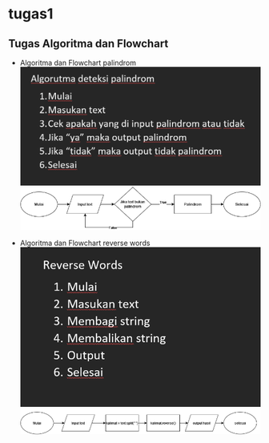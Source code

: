 # tugas1

## Tugas Algoritma dan Flowchart

- Algoritma dan Flowchart palindrom
![img 1](1.Algoritma_palindrom.png)
![img 1](2.Flowchart_palindrom.png)

- Algoritma dan Flowchart reverse words
![img 1](3.Algoritma_reverse.png)
![img 1](4.Flowchart_reverse.png)
